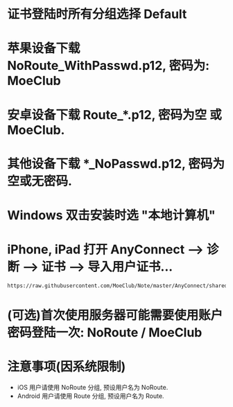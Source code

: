 # 证书登陆时所有分组选择 Default

# 苹果设备下载 NoRoute_WithPasswd.p12, 密码为: MoeClub

# 安卓设备下载 Route_*.p12, 密码为空 或 MoeClub. 

# 其他设备下载 *_NoPasswd.p12, 密码为空或无密码.

# Windows 双击安装时选 "本地计算机"

# iPhone, iPad 打开 AnyConnect --> 诊断 --> 证书 --> 导入用户证书...
```
https://raw.githubusercontent.com/MoeClub/Note/master/AnyConnect/shared/NoRoute_WithPasswd.p12
```
# (可选)首次使用服务器可能需要使用账户密码登陆一次: NoRoute / MoeClub

# 注意事项(因系统限制)
- iOS 用户请使用 NoRoute 分组, 预设用户名为 NoRoute.
- Android 用户请使用 Route 分组, 预设用户名为 Route.


